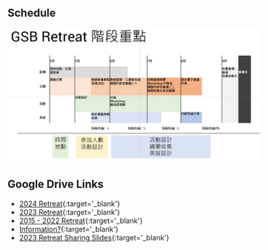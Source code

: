 ## Schedule
![](image.png)

## Google Drive Links

* [2024 Retreat](https://drive.google.com/drive/folders/18MOzTY1CMy23oicfOpHlPjrn7mDSEyHt?usp=sharing){:target='_blank'}
* [2023 Retreat](https://drive.google.com/drive/folders/1OzHGoGOgd5fUZSal2wX4w7O8k8JLx7Kl){:target='_blank'}
* [2015 - 2022 Retreat](https://drive.google.com/drive/folders/13dIPykjnK8ByCDnXh-KjK_N3XV8ANns7){:target='_blank'}
* [Information?](https://drive.google.com/drive/folders/197ew1viDh8ho797K11K8GWDK5esqGcFN){:target='_blank'}
* [2023 Retreat Sharing Slides](https://docs.google.com/presentation/d/14rftx-QFtAZ97GUQ8Xw2qiHBtXOD94_l/edit#slide=id.p1){:target='_blank'}
